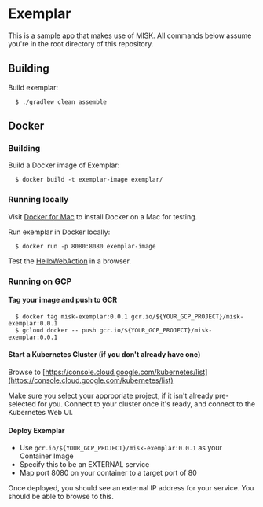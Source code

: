 # Exemplar 
This is a sample app that makes use of MISK. All commands below assume you're in the root directory 
of this repository.

## Building
Build exemplar:

```
  $ ./gradlew clean assemble
```  

## Docker
### Building
Build a Docker image of Exemplar:

```
  $ docker build -t exemplar-image exemplar/
```

### Running locally
Visit [Docker for Mac](https://docs.docker.com/docker-for-mac/install/) to install Docker on a Mac for testing.

Run exemplar in Docker locally:
```
  $ docker run -p 8080:8080 exemplar-image
```

Test the [HelloWebAction](http://localhost:8080/hello/world) in a browser.

### Running on GCP

#### Tag your image and push to GCR
```
  $ docker tag misk-exemplar:0.0.1 gcr.io/${YOUR_GCP_PROJECT}/misk-exemplar:0.0.1
  $ gcloud docker -- push gcr.io/${YOUR_GCP_PROJECT}/misk-exemplar:0.0.1
```

#### Start a Kubernetes Cluster (if you don't already have one)
Browse to [https://console.cloud.google.com/kubernetes/list](https://console.cloud.google.com/kubernetes/list)

Make sure you select your appropriate project, if it isn't already pre-selected for you. Connect to 
your cluster once it's ready, and connect to the Kubernetes Web UI.

#### Deploy Exemplar
* Use `gcr.io/${YOUR_GCP_PROJECT}/misk-exemplar:0.0.1` as your Container Image
* Specify this to be an EXTERNAL service
* Map port 8080 on your container to a target port of 80

Once deployed, you should see an external IP address for your service. You should be able to browse 
to this.
